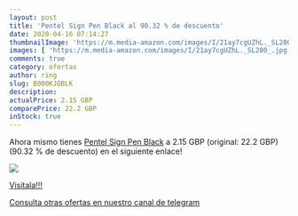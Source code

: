 ```yaml
---
layout: post
title: 'Pentel Sign Pen Black al 90.32 % de descuento'
date: 2020-04-16 07:14:27
thumbnailImage: 'https://m.media-amazon.com/images/I/21ay7cgUZhL._SL200_.jpg'
images: [ 'https://m.media-amazon.com/images/I/21ay7cgUZhL._SL200_.jpg' ]
comments: true
category: ofertas
author: ring
slug: B000KJOBLK
description:
actualPrice: 2.15 GBP
comparePrice: 22.2 GBP
inStock: true
---
```


Ahora mismo tienes [Pentel Sign Pen Black](https://www.amazon.com/dp/B000KJOBLK/?tag=redken08-20) a 2.15 GBP (original: 22.2 GBP) (90.32 %  de descuento) en el siguiente enlace!

[![](https://m.media-amazon.com/images/I/21ay7cgUZhL._SL200_.jpg)](https://www.amazon.com/dp/B000KJOBLK/?tag=redken08-20)

[Visítala!!!](https://www.amazon.com/dp/B000KJOBLK/?tag=redken08-20)

[Consulta otras ofertas en nuestro canal de telegram](https://t.me/s/ofertas25)
